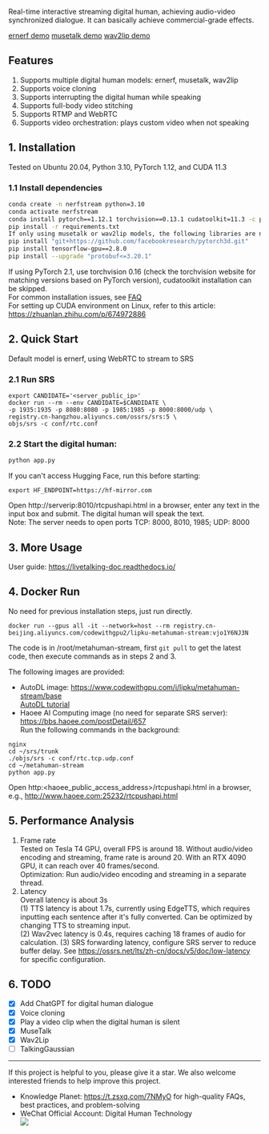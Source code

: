 Real-time interactive streaming digital human, achieving audio-video synchronized dialogue. It can basically achieve commercial-grade effects.

[ernerf demo](https://www.bilibili.com/video/BV1PM4m1y7Q2/)  [musetalk demo](https://www.bilibili.com/video/BV1gm421N7vQ/)  [wav2lip demo](https://www.bilibili.com/video/BV1Bw4m1e74P/)

## Features
1. Supports multiple digital human models: ernerf, musetalk, wav2lip
2. Supports voice cloning
3. Supports interrupting the digital human while speaking
4. Supports full-body video stitching
5. Supports RTMP and WebRTC
6. Supports video orchestration: plays custom video when not speaking

## 1. Installation

Tested on Ubuntu 20.04, Python 3.10, PyTorch 1.12, and CUDA 11.3

### 1.1 Install dependencies

```bash
conda create -n nerfstream python=3.10
conda activate nerfstream
conda install pytorch==1.12.1 torchvision==0.13.1 cudatoolkit=11.3 -c pytorch
pip install -r requirements.txt
If only using musetalk or wav2lip models, the following libraries are not needed
pip install "git+https://github.com/facebookresearch/pytorch3d.git"
pip install tensorflow-gpu==2.8.0
pip install --upgrade "protobuf<=3.20.1"
```
If using PyTorch 2.1, use torchvision 0.16 (check the torchvision website for matching versions based on PyTorch version), cudatoolkit installation can be skipped.  
For common installation issues, see [FAQ](/assets/faq.md)  
For setting up CUDA environment on Linux, refer to this article: https://zhuanlan.zhihu.com/p/674972886


## 2. Quick Start
Default model is ernerf, using WebRTC to stream to SRS
### 2.1 Run SRS
```
export CANDIDATE='<server_public_ip>'
docker run --rm --env CANDIDATE=$CANDIDATE \
-p 1935:1935 -p 8080:8080 -p 1985:1985 -p 8000:8000/udp \
registry.cn-hangzhou.aliyuncs.com/ossrs/srs:5 \
objs/srs -c conf/rtc.conf
```

### 2.2 Start the digital human:

```python
python app.py
```

If you can't access Hugging Face, run this before starting:
```
export HF_ENDPOINT=https://hf-mirror.com
```

Open http://serverip:8010/rtcpushapi.html in a browser, enter any text in the input box and submit. The digital human will speak the text.  
Note: The server needs to open ports TCP: 8000, 8010, 1985; UDP: 8000

## 3. More Usage
User guide: <https://livetalking-doc.readthedocs.io/>

## 4. Docker Run  
No need for previous installation steps, just run directly.
```
docker run --gpus all -it --network=host --rm registry.cn-beijing.aliyuncs.com/codewithgpu2/lipku-metahuman-stream:vjo1Y6NJ3N
```
The code is in /root/metahuman-stream, first `git pull` to get the latest code, then execute commands as in steps 2 and 3.

The following images are provided:
- AutoDL image: <https://www.codewithgpu.com/i/lipku/metahuman-stream/base>   
[AutoDL tutorial](autodl/README.md)
- Haoee AI Computing image (no need for separate SRS server): <https://bbs.haoee.com/postDetail/657>  
Run the following commands in the background:
```
nginx
cd ~/srs/trunk
./objs/srs -c conf/rtc.tcp.udp.conf
cd ~/metahuman-stream
python app.py
```

Open http:<haoee_public_access_address>/rtcpushapi.html in a browser, e.g., http://www.haoee.com:25232/rtcpushapi.html


## 5. Performance Analysis
1. Frame rate  
Tested on Tesla T4 GPU, overall FPS is around 18. Without audio/video encoding and streaming, frame rate is around 20. With an RTX 4090 GPU, it can reach over 40 frames/second.  
Optimization: Run audio/video encoding and streaming in a separate thread.
2. Latency  
Overall latency is about 3s  
(1) TTS latency is about 1.7s, currently using EdgeTTS, which requires inputting each sentence after it's fully converted. Can be optimized by changing TTS to streaming input.  
(2) Wav2vec latency is 0.4s, requires caching 18 frames of audio for calculation. 
(3) SRS forwarding latency, configure SRS server to reduce buffer delay. See https://ossrs.net/lts/zh-cn/docs/v5/doc/low-latency for specific configuration.


## 6. TODO
- [x] Add ChatGPT for digital human dialogue
- [x] Voice cloning
- [x] Play a video clip when the digital human is silent
- [x] MuseTalk
- [x] Wav2Lip
- [ ] TalkingGaussian

---
If this project is helpful to you, please give it a star. We also welcome interested friends to help improve this project.
* Knowledge Planet: https://t.zsxq.com/7NMyO for high-quality FAQs, best practices, and problem-solving
* WeChat Official Account: Digital Human Technology  
![](https://mmbiz.qpic.cn/sz_mmbiz_jpg/l3ZibgueFiaeyfaiaLZGuMGQXnhLWxibpJUS2gfs8Dje6JuMY8zu2tVyU9n8Zx1yaNncvKHBMibX0ocehoITy5qQEZg/640?wxfrom=12&tp=wxpic&usePicPrefetch=1&wx_fmt=jpeg&amp;from=appmsg)
